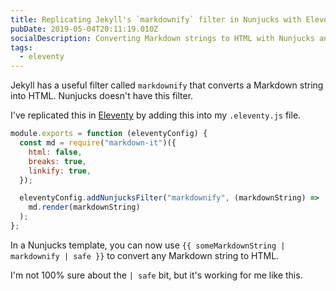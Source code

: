 ```yaml
---
title: Replicating Jekyll's `markdownify` filter in Nunjucks with Eleventy
pubDate: 2019-05-04T20:11:19.010Z
socialDescription: Converting Markdown strings to HTML with Nunjucks and Eleventy
tags:
  - eleventy
---
```


Jekyll has a useful filter called `markdownify` that converts a Markdown string into HTML. Nunjucks doesn't have this filter.

I've replicated this in [Eleventy](https://www.11ty.io) by adding this into my `.eleventy.js` file.

```js
module.exports = function (eleventyConfig) {
  const md = require("markdown-it")({
    html: false,
    breaks: true,
    linkify: true,
  });

  eleventyConfig.addNunjucksFilter("markdownify", (markdownString) =>
    md.render(markdownString)
  );
};
```

In a Nunjucks template, you can now use `{{ someMarkdownString | markdownify | safe }}` to convert any Markdown string to HTML.

I'm not 100% sure about the `| safe` bit, but it's working for me like this.
